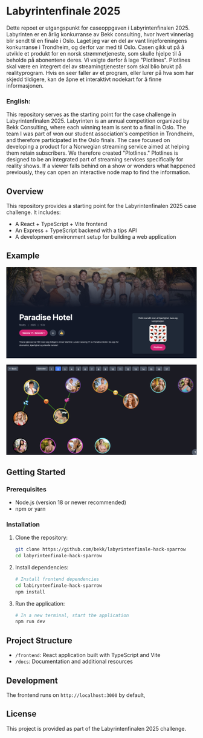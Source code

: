 # Labyrintenfinale 2025

Dette repoet er utgangspunkt for caseoppgaven i Labyrintenfinalen 2025. Labyrinten er en årlig konkurranse av Bekk consulting, hvor hvert vinnerlag blir sendt til en finale i Oslo. Laget jeg var en del av vant linjeforeningens konkurranse i Trondheim, og derfor var med til Oslo. Casen gikk ut på å utvikle et produkt for en norsk strømmetjeneste, som skulle hjelpe til å beholde på abonentene deres. Vi valgte derfor å lage "Plotlines". Plotlines skal være en integrert del av streamingtjenester som skal blio brukt på realityprogram. Hvis en seer faller av et program, eller lurer på hva som har skjedd tildigere, kan de åpne et interaktivt nodekart for å finne informasjonen.

### English:
This repository serves as the starting point for the case challenge in Labyrintenfinalen 2025. Labyrinten is an annual competition organized by Bekk Consulting, where each winning team is sent to a final in Oslo. The team I was part of won our student association's competition in Trondheim, and therefore participated in the Oslo finals. The case focused on developing a product for a Norwegian streaming service aimed at helping them retain subscribers. We therefore created "Plotlines." Plotlines is designed to be an integrated part of streaming services specifically for reality shows. If a viewer falls behind on a show or wonders what happened previously, they can open an interactive node map to find the information.

## Overview

This repository provides a starting point for the Labyrintenfinalen 2025 case challenge. It includes:

- A React + TypeScript + Vite frontend
- An Express + TypeScript backend with a tips API
- A development environment setup for building a web application


## Example

![First page](image.png)

![Second page](image-1.png)

## Getting Started

### Prerequisites

- Node.js (version 18 or newer recommended)
- npm or yarn

### Installation

1. Clone the repository:
    ```bash
    git clone https://github.com/bekk/labyrintenfinale-hack-sparrow
    cd labyrintenfinale-hack-sparrow
    ```

2. Install dependencies:
    ```bash
    # Install frontend dependencies
    cd labiryntenfinale-hack-sparrow
    npm install
    

3. Run the application:
    ```bash
    # In a new terminal, start the application
    npm run dev
    ```

## Project Structure

- `/frontend`: React application built with TypeScript and Vite
- `/docs`: Documentation and additional resources

## Development

The frontend runs on `http://localhost:3000` by default,

## License

This project is provided as part of the Labyrintenfinalen 2025 challenge.